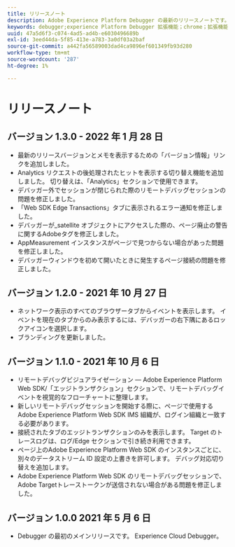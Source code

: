 ```yaml
---
title: リリースノート
description: Adobe Experience Platform Debugger の最新のリリースノートです。
keywords: debugger;experience Platform Debugger 拡張機能；chrome；拡張機能；リリースノート
uuid: 47a5d6f3-c074-4ad5-ad4b-e6030496689b
exl-id: 3eed44da-5f85-413e-a783-3a0df03a2baf
source-git-commit: a442fa56589003dad4ca9896ef601349fb93d280
workflow-type: tm+mt
source-wordcount: '287'
ht-degree: 1%

---
```


# リリースノート

## バージョン 1.3.0 - 2022 年 1 月 28 日

* 最新のリリースバージョンとメモを表示するための「バージョン情報」リンクを追加しました。
* Analytics リクエストの後処理されたヒットを表示する切り替え機能を追加しました。 切り替えは、「Analytics」セクションで使用できます。
* デバッガー外でセッションが閉じられた際のリモートデバッグセッションの問題を修正しました。
* 「Web SDK Edge Transactions」タブに表示されるエラー通知を修正しました。
* デバッガーが_satellite オブジェクトにアクセスした際の、ページ廃止の警告に関するAdobeタグを修正しました。
* AppMeasurement インスタンスがページで見つからない場合があった問題を修正しました。
* デバッガーウィンドウを初めて開いたときに発生するページ接続の問題を修正しました。

## バージョン 1.2.0 - 2021 年 10 月 27 日

* ネットワーク表示のすべてのブラウザータブからイベントを表示します。 イベントを現在のタブからのみ表示するには、デバッガーの右下隅にあるロックアイコンを選択します。
* ブランディングを更新しました。

## バージョン 1.1.0 - 2021 年 10 月 6 日

* リモートデバッグビジュアライゼーション — Adobe Experience Platform Web SDK/「エッジトランザクション」セクションで、リモートデバッグイベントを視覚的なフローチャートに整理します。
* 新しいリモートデバッグセッションを開始する際に、ページで使用するAdobe Experience Platform Web SDK IMS 組織が、ログイン組織と一致する必要があります。
* 接続されたタブのエッジトランザクションのみを表示します。 Target のトレースログは、ログ/Edge セクションで引き続き利用できます。
* ページ上のAdobe Experience Platform Web SDK のインスタンスごとに、別々のデータストリーム ID 設定の上書きを許可します。 デバッグ対応切り替えを追加します。
* Adobe Experience Platform Web SDK のリモートデバッグセッションで、Adobe Targetトレーストークンが送信されない場合がある問題を修正しました。

## バージョン 1.0.0 2021 年 5 月 6 日

* Debugger の最初のメインリリースです。 Experience Cloud Debugger。
